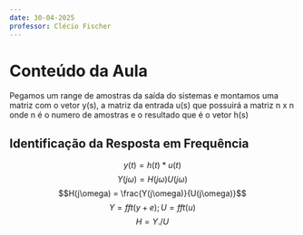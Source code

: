 ```yaml
---
date: 30-04-2025
professor: Clécio Fischer
---
```

# Conteúdo da Aula

Pegamos um range de amostras da saída do sistemas e montamos uma matriz com o vetor y(s), a matriz da entrada u(s) que possuirá a matriz n x n onde n é o numero de amostras e o resultado que é o vetor h(s)

## Identificação da Resposta em Frequência
$$y(t) = h(t) * u(t)$$
$$Y(j\omega) = H(j\omega) U(j\omega)$$
$$H(j\omega) = \frac{Y(j\omega)}{U(j\omega)}$$
$$Y = fft(y+e); U= fft(u) $$$$H = Y ./ U$$

